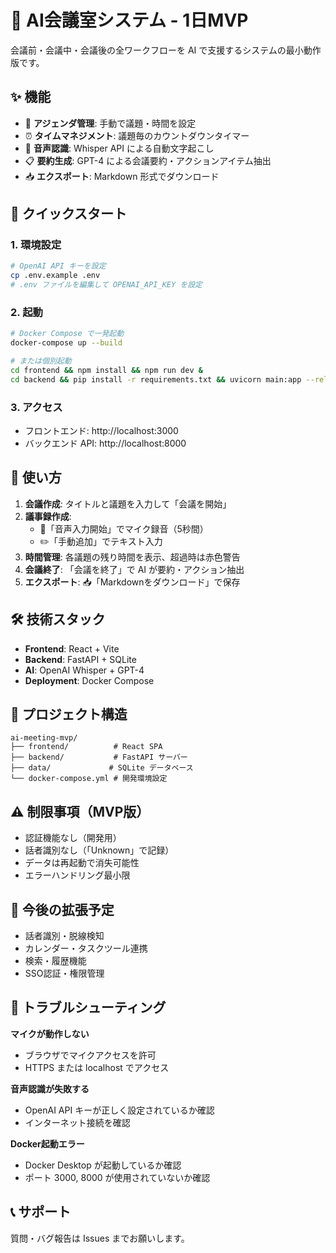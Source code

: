# 🎯 AI会議室システム - 1日MVP

会議前・会議中・会議後の全ワークフローを AI で支援するシステムの最小動作版です。

## ✨ 機能

- 📝 **アジェンダ管理**: 手動で議題・時間を設定
- ⏰ **タイムマネジメント**: 議題毎のカウントダウンタイマー
- 🎤 **音声認識**: Whisper API による自動文字起こし
- 📋 **要約生成**: GPT-4 による会議要約・アクションアイテム抽出
- 📥 **エクスポート**: Markdown 形式でダウンロード

## 🚀 クイックスタート

### 1. 環境設定
```bash
# OpenAI API キーを設定
cp .env.example .env
# .env ファイルを編集して OPENAI_API_KEY を設定
```

### 2. 起動
```bash
# Docker Compose で一発起動
docker-compose up --build

# または個別起動
cd frontend && npm install && npm run dev &
cd backend && pip install -r requirements.txt && uvicorn main:app --reload
```

### 3. アクセス
- フロントエンド: http://localhost:3000
- バックエンド API: http://localhost:8000

## 📱 使い方

1. **会議作成**: タイトルと議題を入力して「会議を開始」
2. **議事録作成**: 
   - 🎤「音声入力開始」でマイク録音（5秒間）
   - ✏️「手動追加」でテキスト入力
3. **時間管理**: 各議題の残り時間を表示、超過時は赤色警告
4. **会議終了**: 「会議を終了」で AI が要約・アクション抽出
5. **エクスポート**: 📥「Markdownをダウンロード」で保存

## 🛠️ 技術スタック

- **Frontend**: React + Vite
- **Backend**: FastAPI + SQLite
- **AI**: OpenAI Whisper + GPT-4
- **Deployment**: Docker Compose

## 📁 プロジェクト構造

```
ai-meeting-mvp/
├── frontend/          # React SPA
├── backend/           # FastAPI サーバー
├── data/             # SQLite データベース
└── docker-compose.yml # 開発環境設定
```

## ⚠️ 制限事項（MVP版）

- 認証機能なし（開発用）
- 話者識別なし（「Unknown」で記録）
- データは再起動で消失可能性
- エラーハンドリング最小限

## 🔄 今後の拡張予定

- 話者識別・脱線検知
- カレンダー・タスクツール連携
- 検索・履歴機能
- SSO認証・権限管理

## 🐛 トラブルシューティング

**マイクが動作しない**
- ブラウザでマイクアクセスを許可
- HTTPS または localhost でアクセス

**音声認識が失敗する**
- OpenAI API キーが正しく設定されているか確認
- インターネット接続を確認

**Docker起動エラー**
- Docker Desktop が起動しているか確認
- ポート 3000, 8000 が使用されていないか確認

## 📞 サポート

質問・バグ報告は Issues までお願いします。
